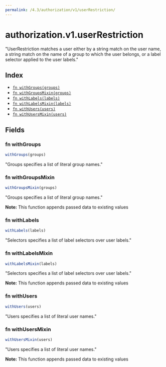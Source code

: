 ```yaml
---
permalink: /4.3/authorization/v1/userRestriction/
---
```


# authorization.v1.userRestriction

"UserRestriction matches a user either by a string match on the user name, a string match on the name of a group to which the user belongs, or a label selector applied to the user labels."

## Index

* [`fn withGroups(groups)`](#fn-withgroups)
* [`fn withGroupsMixin(groups)`](#fn-withgroupsmixin)
* [`fn withLabels(labels)`](#fn-withlabels)
* [`fn withLabelsMixin(labels)`](#fn-withlabelsmixin)
* [`fn withUsers(users)`](#fn-withusers)
* [`fn withUsersMixin(users)`](#fn-withusersmixin)

## Fields

### fn withGroups

```ts
withGroups(groups)
```

"Groups specifies a list of literal group names."

### fn withGroupsMixin

```ts
withGroupsMixin(groups)
```

"Groups specifies a list of literal group names."

**Note:** This function appends passed data to existing values

### fn withLabels

```ts
withLabels(labels)
```

"Selectors specifies a list of label selectors over user labels."

### fn withLabelsMixin

```ts
withLabelsMixin(labels)
```

"Selectors specifies a list of label selectors over user labels."

**Note:** This function appends passed data to existing values

### fn withUsers

```ts
withUsers(users)
```

"Users specifies a list of literal user names."

### fn withUsersMixin

```ts
withUsersMixin(users)
```

"Users specifies a list of literal user names."

**Note:** This function appends passed data to existing values